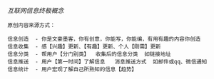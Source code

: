 
*互联网信息终极概念*

	

	原创内容来源方式：
    
	信息创造  - 你是文豪墨客，你有创意，你能写，你能编，有用有趣的内容你创造
	信息收集  - 感【兴趣】更新、【有趣】更新、个人【刚需】更新
	信息分类  - 帮用户【分门别类】  收集后的信息分类  如链接地址
	信息推送  - 用户【第一时间】了解信息   消息推送方式  如邮件或qq、微信通知 
	信息统计  - 用户宏观了解自己所熟知的信息【趋势】